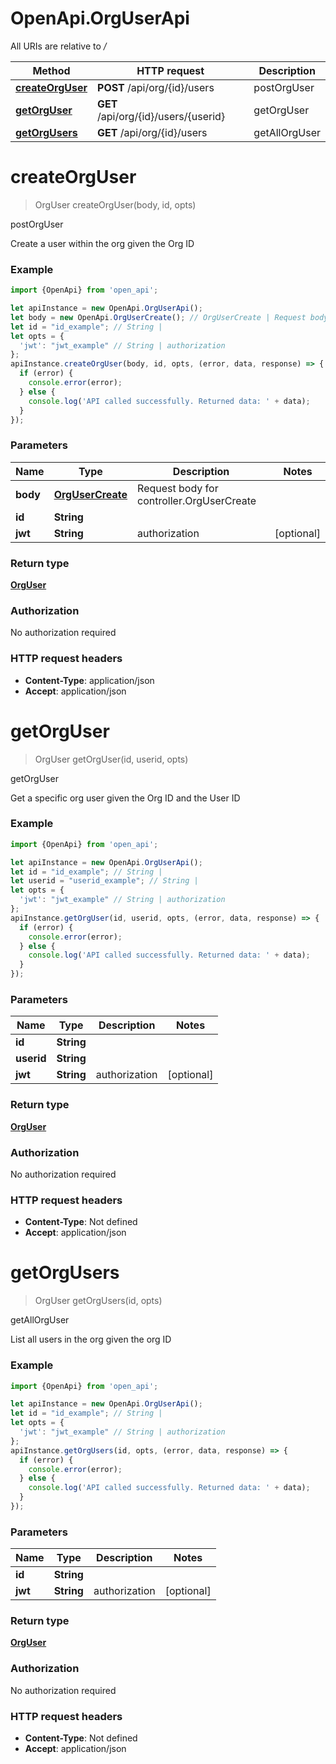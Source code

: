 # OpenApi.OrgUserApi

All URIs are relative to */*

Method | HTTP request | Description
------------- | ------------- | -------------
[**createOrgUser**](OrgUserApi.md#createOrgUser) | **POST** /api/org/{id}/users | postOrgUser
[**getOrgUser**](OrgUserApi.md#getOrgUser) | **GET** /api/org/{id}/users/{userid} | getOrgUser
[**getOrgUsers**](OrgUserApi.md#getOrgUsers) | **GET** /api/org/{id}/users | getAllOrgUser

<a name="createOrgUser"></a>
# **createOrgUser**
> OrgUser createOrgUser(body, id, opts)

postOrgUser

Create a user within the org given the Org ID

### Example
```javascript
import {OpenApi} from 'open_api';

let apiInstance = new OpenApi.OrgUserApi();
let body = new OpenApi.OrgUserCreate(); // OrgUserCreate | Request body for controller.OrgUserCreate
let id = "id_example"; // String | 
let opts = { 
  'jwt': "jwt_example" // String | authorization
};
apiInstance.createOrgUser(body, id, opts, (error, data, response) => {
  if (error) {
    console.error(error);
  } else {
    console.log('API called successfully. Returned data: ' + data);
  }
});
```

### Parameters

Name | Type | Description  | Notes
------------- | ------------- | ------------- | -------------
 **body** | [**OrgUserCreate**](OrgUserCreate.md)| Request body for controller.OrgUserCreate | 
 **id** | **String**|  | 
 **jwt** | **String**| authorization | [optional] 

### Return type

[**OrgUser**](OrgUser.md)

### Authorization

No authorization required

### HTTP request headers

 - **Content-Type**: application/json
 - **Accept**: application/json

<a name="getOrgUser"></a>
# **getOrgUser**
> OrgUser getOrgUser(id, userid, opts)

getOrgUser

Get a specific org user given the Org ID and the User ID

### Example
```javascript
import {OpenApi} from 'open_api';

let apiInstance = new OpenApi.OrgUserApi();
let id = "id_example"; // String | 
let userid = "userid_example"; // String | 
let opts = { 
  'jwt': "jwt_example" // String | authorization
};
apiInstance.getOrgUser(id, userid, opts, (error, data, response) => {
  if (error) {
    console.error(error);
  } else {
    console.log('API called successfully. Returned data: ' + data);
  }
});
```

### Parameters

Name | Type | Description  | Notes
------------- | ------------- | ------------- | -------------
 **id** | **String**|  | 
 **userid** | **String**|  | 
 **jwt** | **String**| authorization | [optional] 

### Return type

[**OrgUser**](OrgUser.md)

### Authorization

No authorization required

### HTTP request headers

 - **Content-Type**: Not defined
 - **Accept**: application/json

<a name="getOrgUsers"></a>
# **getOrgUsers**
> OrgUser getOrgUsers(id, opts)

getAllOrgUser

List all users in the org given the org ID

### Example
```javascript
import {OpenApi} from 'open_api';

let apiInstance = new OpenApi.OrgUserApi();
let id = "id_example"; // String | 
let opts = { 
  'jwt': "jwt_example" // String | authorization
};
apiInstance.getOrgUsers(id, opts, (error, data, response) => {
  if (error) {
    console.error(error);
  } else {
    console.log('API called successfully. Returned data: ' + data);
  }
});
```

### Parameters

Name | Type | Description  | Notes
------------- | ------------- | ------------- | -------------
 **id** | **String**|  | 
 **jwt** | **String**| authorization | [optional] 

### Return type

[**OrgUser**](OrgUser.md)

### Authorization

No authorization required

### HTTP request headers

 - **Content-Type**: Not defined
 - **Accept**: application/json

